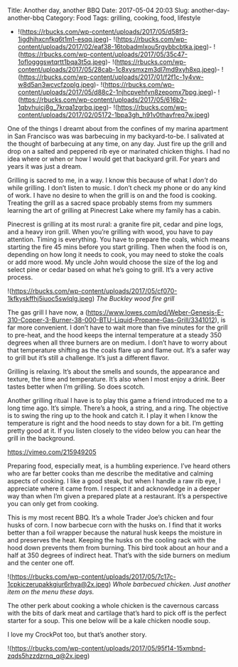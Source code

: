 Title: Another day, another BBQ
Date: 2017-05-04 20:03
Slug: another-day-another-bbq
Category: Food
Tags: grilling, cooking, food, lifestyle

- !(https://rbucks.com/wp-content/uploads/2017/05/d58f3-1igdhihxcnfkq6t1m1-esqq.jpeg)- !(https://rbucks.com/wp-content/uploads/2017/02/eaf38-16tobadmlxou5rgybbcbtka.jpeg)- !(https://rbucks.com/wp-content/uploads/2017/05/35c47-1oflogggswtqrtt1bqa3t5q.jpeg)- !(https://rbucks.com/wp-content/uploads/2017/05/28cab-1c8xysmxzm3dl7md9xyh8xq.jpeg)- !(https://rbucks.com/wp-content/uploads/2017/01/f2f1c-1y4vw-w8d5an3wcvcfzoplg.jpeg)- !(https://rbucks.com/wp-content/uploads/2017/05/d88c2-1njhcpvehfvn8zepomx7bpg.jpeg)- !(https://rbucks.com/wp-content/uploads/2017/05/616b2-1qbvhuicj8g_7krqa1zgrbq.jpeg)- !(https://rbucks.com/wp-content/uploads/2017/02/05172-1bpa3gh_h91v0thavfreq7w.jpeg)

One of the things I dreamt about from the confines of my marina apartment in San Francisco was was barbecuing in my backyard-to-be. I salivated at the thought of barbecuing at any time, on any day. Just fire up the grill and drop on a salted and peppered rib eye or marinated chicken thighs. I had no idea where or when or how I would get that backyard grill. For years and years it was just a dream.

Grilling is sacred to me, in a way. I know this because of what I *don’t* do while grilling. I don’t listen to music. I don’t check my phone or do any kind of work. I have no desire to when the grill is on and the food is cooking. Treating the grill as a sacred space probably stems from my summers learning the art of grilling at Pinecrest Lake where my family has a cabin.

Pinecrest is grilling at its most rural: a granite fire pit, cedar and pine logs, and a heavy iron grill. When you’re grilling with wood, you have to pay attention. Timing is everything. You have to prepare the coals, which means starting the fire 45 mins before you start grilling. Then when the food is on, depending on how long it needs to cook, you may need to stoke the coals or add more wood. My uncle John would choose the size of the log and select pine or cedar based on what he’s going to grill. It’s a very active process.

!(https://rbucks.com/wp-content/uploads/2017/05/cf070-1kfkyskffhj5iuoc5swlqlg.jpeg)
*The Buckley wood fire grill*

The gas grill I have now, a (https://www.lowes.com/pd/Weber-Genesis-E-310-Copper-3-Burner-38-000-BTU-Liquid-Propane-Gas-Grill/3341012), is far more convenient. I don’t have to wait more than five minutes for the grill to pre-heat, and the hood keeps the internal temperature at a steady 350 degrees when all three burners are on medium. I don’t have to worry about that temperature shifting as the coals flare up and flame out. It’s a safer way to grill but it’s still a challenge. It’s just a different flavor.

Grilling is relaxing. It’s about the smells and sounds, the appearance and texture, the time and temperature. It’s also when I most enjoy a drink. Beer tastes better when I’m grilling. So does scotch.

Another grilling ritual I have is to play this game a friend introduced me to a long time ago. It’s simple. There’s a hook, a string, and a ring. The objective is to swing the ring up to the hook and catch it. I play it when I know the temperature is right and the hood needs to stay down for a bit. I’m getting pretty good at it. If you listen closely to the video below you can hear the grill in the background.

https://vimeo.com/215949205

Preparing food, especially meat, is a humbling experience. I’ve heard others who are far better cooks than me describe the meditative and calming aspects of cooking. I like a good steak, but when I handle a raw rib eye, I appreciate where it came from. I respect it and acknowledge in a deeper way than when I’m given a prepared plate at a restaurant. It’s a perspective you can only get from cooking.

This is my most recent BBQ. It’s a whole Trader Joe’s chicken and four husks of corn. I now barbecue corn with the husks on. I find that it works better than a foil wrapper because the natural husk keeps the moisture in and preserves the heat. Keeping the husks on the cooling rack with the hood down prevents them from burning. This bird took about an hour and a half at 350 degrees of indirect heat. That’s with the side burners on medium and the center one off.

!(https://rbucks.com/wp-content/uploads/2017/05/7c17c-1cpkiczerupakkgiur6rhya@2x.jpeg)
*Whole barbecued chicken. Just another item on the menu these days.*

The other perk about cooking a whole chicken is the cavernous carcass with the bits of dark meat and cartilage that’s hard to pick off is the perfect starter for a soup. This one below will be a kale chicken noodle soup.

I love my CrockPot too, but that’s another story.

!(https://rbucks.com/wp-content/uploads/2017/05/95f14-15xmbnd-zqds5hzzdzrnq_q@2x.jpeg)